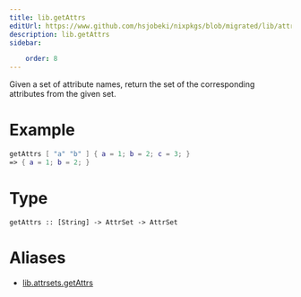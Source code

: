 ```yaml
---
title: lib.getAttrs
editUrl: https://www.github.com/hsjobeki/nixpkgs/blob/migrated/lib/attrsets.nix#L340C5
description: lib.getAttrs
sidebar:

    order: 8
---
```


Given a set of attribute names, return the set of the corresponding
attributes from the given set.

# Example

```nix
getAttrs [ "a" "b" ] { a = 1; b = 2; c = 3; }
=> { a = 1; b = 2; }
```

# Type

```
getAttrs :: [String] -> AttrSet -> AttrSet
```


# Aliases

- [lib.attrsets.getAttrs](/nix-doc-comments/reference/lib/attrsets/lib-attrsets-getattrs)


